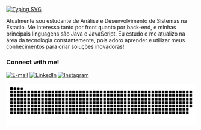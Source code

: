 <img align="right" alt="" height="300px" src="./me.png">

[![Typing SVG](https://readme-typing-svg.demolab.com?font=Fira+Code&weight=600&size=25&pause=1000&color=ffe599&random=false&width=435&height=40&lines=Ol%C3%A1%2C+eu+sou+a+Rafael+Reis!+%F0%9F%91%BE%F0%9F%93%9A%F0%9F%92%99)](https://git.io/typing-svg)



<p align="left">Atualmente sou estudante de Análise e Desenvolvimento de Sistemas na Estacio.
Me interesso tanto por front quanto por back-end, e minhas principais linguagens são Java e JavaScript. 
Eu estudo e me atualizo na área da tecnologia constantemente, pois adoro aprender e utilizar meus conhecimentos para criar soluções inovadoras!


<h3 align="left">Connect with me!</h3>

[![E-mail](https://img.shields.io/badge/-Email-000?style=for-the-badge&logo=microsoft-outlook&logoColor=ffe599&color:FFF)](mailto:rafael.reis3.14159@gmail.com)
[![LinkedIn](https://img.shields.io/badge/-LinkedIn-000?style=for-the-badge&logo=linkedin&logoColor=ffe599&color:FFF)](https://www.linkedin.com/in/rafael-reis-699b06217/)
[![Instagram](https://img.shields.io/badge/-Instagram-000?style=for-the-badge&logo=instagram&logoColor=ffe599&color:FFF)](https://www.instagram.com/rafs_reis/)




<picture>
  <source media="(prefers-color-scheme: dark)" srcset="https://raw.githubusercontent.com/mari4souza/mari4souza/output/github-contribution-grid-snake-dark.svg">
  <source media="(prefers-color-scheme: light)" srcset="https://raw.githubusercontent.com/mari4souza/mari4souza/output/github-contribution-grid-snake.svg">
  <img alt="github contribution grid snake animation" src="https://raw.githubusercontent.com/mari4souza/mari4souza/output/github-contribution-grid-snake.svg">
</picture>
<br><br>



